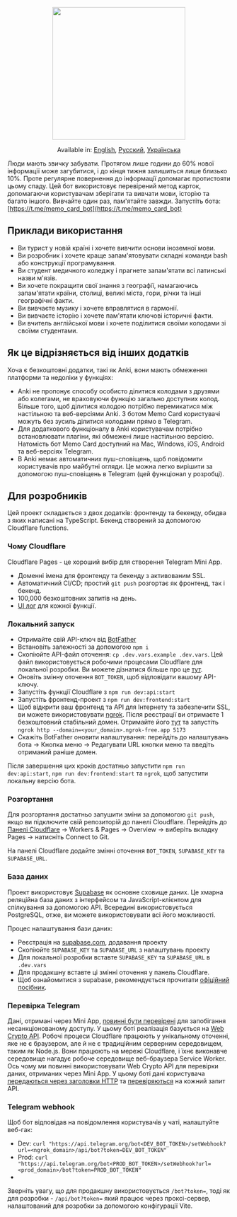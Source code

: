<p align="center">
<img height="300" src="https://github.com/kubk/memo-card/assets/22447849/80102965-16e1-4d72-8afc-02519a440743"/></p>

<p align="center">
  Available in: <a href="./README.md">English</a>, <a href="./README.ru.md">Русский</a>, <a href="./README.ua.md">Українська</a>
</p>

Люди мають звичку забувати. Протягом лише години до 60% нової інформації може загубитися, і до кінця тижня залишиться лише близько 10%. Проте регулярне повернення до інформації допомагає протистояти цьому спаду. Цей бот використовує перевірений метод карток, допомагаючи користувачам зберігати та вивчати мови, історію та багато іншого. Вивчайте один раз, пам'ятайте завжди. Запустіть бота: [https://t.me/memo_card_bot](https://t.me/memo_card_bot)

## Приклади використання
- Ви турист у новій країні і хочете вивчити основи іноземної мови.
- Ви розробник і хочете краще запам'ятовувати складні команди bash або конструкції програмування.
- Ви студент медичного коледжу і прагнете запам'ятати всі латинські назви м'язів.
- Ви хочете покращити свої знання з географії, намагаючись запам'ятати країни, столиці, великі міста, гори, річки та інші географічні факти.
- Ви вивчаєте музику і хочете вправлятися в гармонії.
- Ви вивчаєте історію і хочете пам'ятати ключові історичні факти.
- Ви вчитель англійської мови і хочете поділитися своїми колодами зі своїми студентами.

## Як це відрізняється від інших додатків

Хоча є безкоштовні додатки, такі як Anki, вони мають обмеження платформи та недоліки у функціях:
- Anki не пропонує способу особисто ділитися колодами з друзями або колегами, не враховуючи функцію загально доступних колод. Більше того, щоб ділитися колодою потрібно перемикатися між настільною та веб-версіями Anki. З ботом Memo Card користувачі можуть без зусиль ділитися колодами прямо в Telegram.
- Для додаткового функціоналу в Anki користувачам потрібно встановлювати плагіни, які обмежені лише настільною версією. Натомість бот Memo Card доступний на Mac, Windows, iOS, Android та веб-версіях Telegram.
- В Anki немає автоматичних пуш-сповіщень, щоб повідомити користувачів про майбутні огляди. Це можна легко вирішити за допомогою пуш-сповіщень в Telegram (цей функціонал у розробці).

## Для розробників

Цей проект складається з двох додатків: фронтенду та бекенду, обидва з яких написані на TypeScript. Бекенд створений за допомогою Cloudflare functions.

### Чому Cloudflare

Cloudflare Pages - це хороший вибір для створення Telegram Mini App.
- Доменні імена для фронтенду та бекенду з активованим SSL.
- Автоматичний CI/CD; простий `git push` розгортає як фронтенд, так і бекенд.
- 100,000 безкоштовних запитів на день.
- [UI лог](https://developers.cloudflare.com/pages/platform/functions/debugging-and-logging/) для кожної функції.

### Локальний запуск
- Отримайте свій API-ключ від [BotFather](https://core.telegram.org/bots/tutorial)
- Встановіть залежності за допомогою `npm i`
- Скопіюйте API-файл оточення: `cp .dev.vars.example .dev.vars`. Цей файл використовується робочими процесами Cloudflare для локальної розробки. Ви можете дізнатися більше про це [тут](https://developers.cloudflare.com/workers/configuration/environment-variables/).
- Оновіть змінну оточення `BOT_TOKEN`, щоб відповідати вашому API-ключу.
- Запустіть функції Cloudflare з `npm run dev:api:start`
- Запустіть фронтенд-проект з `npm run dev:frontend:start`
- Щоб відкрити ваш фронтенд та API для Інтернету та забезпечити SSL, ви можете використовувати [ngrok](https://ngrok.com). Після реєстрації ви отримаєте 1 безкоштовний стабільний домен. Отримайте його [тут](https://dashboard.ngrok.com/cloud-edge/domains) та запустіть `ngrok http --domain=<your_domain>.ngrok-free.app 5173`
- Скажіть BotFather оновити налаштування: перейдіть до налаштувань бота -> Кнопка меню -> Редагувати URL кнопки меню та введіть отриманий раніше домен.

Після завершення цих кроків достатньо запустити `npm run dev:api:start`, `npm run dev:frontend:start` та `ngrok`, щоб запустити локальну версію бота.

### Розгортання
Для розгортання достатньо запушити змiни за допомогою `git push`, якщо ви підключите свій репозиторій до панелі Cloudflare. Перейдіть до [Панелі Cloudflare](https://dash.cloudflare.com/) -> Workers & Pages -> Overview -> виберіть вкладку Pages -> натисніть Connect to Git.

На панелі Cloudflare додайте змінні оточення `BOT_TOKEN`, `SUPABASE_KEY` та `SUPABASE_URL`.

### База даних
Проект використовує [Supabase](https://supabase.com/) як основне сховище даних. Це хмарна реляційна база даних з інтерфейсом та JavaScript-клієнтом для спілкування за допомогою API. Всередині використовується PostgreSQL, отже, ви можете використовувати всі його можливості.

Процес налаштування бази даних:
- Реєстрація на [supabase.com](https://supabase.com/dashboard/projects), додавання проекту
- Скопіюйте `SUPABASE_KEY` та `SUPABASE_URL` з налаштувань проекту
- Для локальної розробки вставте `SUPABASE_KEY` та `SUPABASE_URL` в `.dev.vars`
- Для продакшну вставте ці змінні оточення у панель Cloudflare.
- Щоб ознайомитися з supabase, рекомендується прочитати [офіційний посібник](https://supabase.com/docs/guides/database/overview).

### Перевірка Telegram

Дані, отримані через Mini App, [повинні бути перевірені](https://core.telegram.org/bots/webapps#testing-mini-apps) для запобігання несанкціонованому доступу.
У цьому ботi реалізація базується на [Web Crypto API](https://developers.cloudflare.com/workers/runtime-apis/web-crypto/). Робочі процеси Cloudflare працюють у унікальному оточенні, яке не є браузером, але й не є традиційним серверним середовищем, таким як Node.js. Вони працюють на мережі Cloudflare, і їхнє виконавче середовище нагадує робоче середовище веб-браузера Service Worker. Ось чому ми повинні використовувати Web Crypto API для перевірки даних, отриманих через Mini App. У цьому ботi дані користувача [передаються через заголовки HTTP](https://github.com/kubk/memo-card/blob/main/src/lib/request/request.ts#L17) та [перевіряються](https://github.com/kubk/memo-card/blob/main/functions/lib/telegram/validate-telegram-request.ts#L26) на кожний запит API.

### Telegram webhook

Щоб бот відповідав на повідомлення користувачів у чаті, налаштуйте веб-гак:

- Dev: `curl "https://api.telegram.org/bot<DEV_BOT_TOKEN>/setWebhook?url=<ngrok_domain>/api/bot?token=DEV_BOT_TOKEN"`
- Prod: `curl "https://api.telegram.org/bot<PROD_BOT_TOKEN>/setWebhook?url=<prod_domain>/bot?token=PROD_BOT_TOKEN"`
- 
Зверніть увагу, що для продакшну використовується `/bot?token=`, тоді як для розробки - `/api/bot?token=` який працює через проксі-сервер, налаштований для розробки за допомогою конфігурації Vite.
